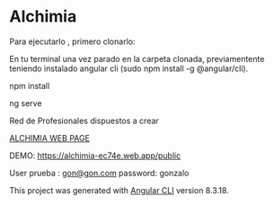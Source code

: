 
# Alchimia

Para ejecutarlo , primero clonarlo:

En tu terminal una vez parado en la carpeta clonada, previamentente teniendo instalado angular cli (sudo npm install -g @angular/cli).

<p>npm install</p> 
<p>ng serve</p>


Red de Profesionales dispuestos a crear

<a href="https://alchimia-ec74e.web.app/public" > ALCHIMIA WEB PAGE </a>

DEMO:
https://alchimia-ec74e.web.app/public

User prueba : gon@gon.com  password: gonzalo


This project was generated with [Angular CLI](https://github.com/angular/angular-cli) version 8.3.18.
